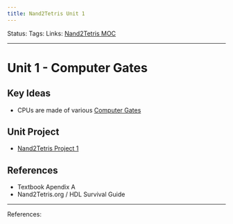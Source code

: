 ```yaml
---
title: Nand2Tetris Unit 1
---
```

Status:
Tags:
Links: [Nand2Tetris MOC](out/nand2tetris-moc.md)
___
# Unit 1 - Computer Gates
## Key Ideas
- CPUs are made of various [Computer Gates](out/computer-gates.md)
## Unit Project
- [Nand2Tetris Project 1](out/nand2tetris-project-1.md)
## References
- Textbook Apendix A
- Nand2Tetris.org / HDL Survival Guide
___
References: